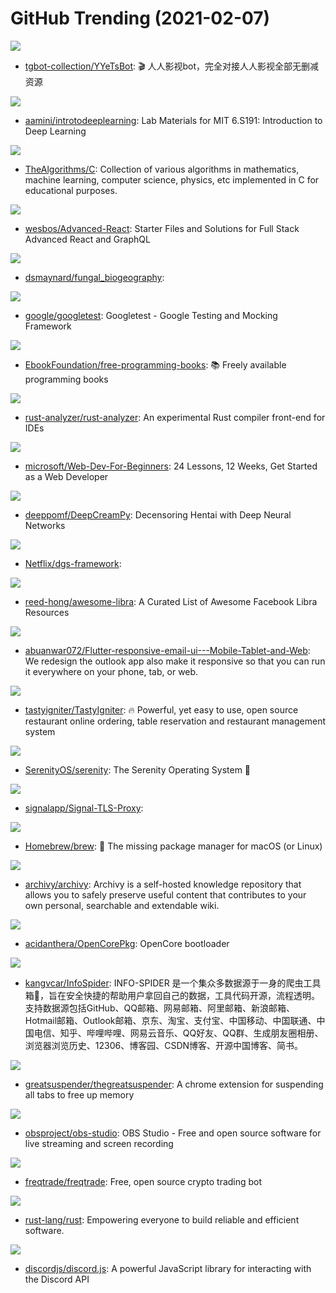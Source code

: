 # GitHub Trending (2021-02-07)

![](https://img.shields.io/badge/Python-New%2091-green?style=flat-square&logo=appveyor)
- [tgbot-collection/YYeTsBot](https://github.com/tgbot-collection/YYeTsBot): 🎬 人人影视bot，完全对接人人影视全部无删减资源

![](https://img.shields.io/badge/Jupyter%20Notebook-New%2039-green?style=flat-square&logo=appveyor)
- [aamini/introtodeeplearning](https://github.com/aamini/introtodeeplearning): Lab Materials for MIT 6.S191: Introduction to Deep Learning

![](https://img.shields.io/badge/C-New%20232-green?style=flat-square&logo=appveyor)
- [TheAlgorithms/C](https://github.com/TheAlgorithms/C): Collection of various algorithms in mathematics, machine learning, computer science, physics, etc implemented in C for educational purposes.

![](https://img.shields.io/badge/JavaScript-New%20104-green?style=flat-square&logo=appveyor)
- [wesbos/Advanced-React](https://github.com/wesbos/Advanced-React): Starter Files and Solutions for Full Stack Advanced React and GraphQL

![](https://img.shields.io/badge/HTML-New%2032-green?style=flat-square&logo=appveyor)
- [dsmaynard/fungal_biogeography](https://github.com/dsmaynard/fungal_biogeography): 

![](https://img.shields.io/badge/C%2B%2B-New%20142-green?style=flat-square&logo=appveyor)
- [google/googletest](https://github.com/google/googletest): Googletest - Google Testing and Mocking Framework

![](https://img.shields.io/badge/none-New%20245-green?style=flat-square&logo=appveyor)
- [EbookFoundation/free-programming-books](https://github.com/EbookFoundation/free-programming-books): 📚 Freely available programming books

![](https://img.shields.io/badge/Rust-New%2023-green?style=flat-square&logo=appveyor)
- [rust-analyzer/rust-analyzer](https://github.com/rust-analyzer/rust-analyzer): An experimental Rust compiler front-end for IDEs

![](https://img.shields.io/badge/JavaScript-New%20346-green?style=flat-square&logo=appveyor)
- [microsoft/Web-Dev-For-Beginners](https://github.com/microsoft/Web-Dev-For-Beginners): 24 Lessons, 12 Weeks, Get Started as a Web Developer

![](https://img.shields.io/badge/Python-New%2074-green?style=flat-square&logo=appveyor)
- [deeppomf/DeepCreamPy](https://github.com/deeppomf/DeepCreamPy): Decensoring Hentai with Deep Neural Networks

![](https://img.shields.io/badge/Kotlin-New%20243-green?style=flat-square&logo=appveyor)
- [Netflix/dgs-framework](https://github.com/Netflix/dgs-framework): 

![](https://img.shields.io/badge/none-New%20269-green?style=flat-square&logo=appveyor)
- [reed-hong/awesome-libra](https://github.com/reed-hong/awesome-libra): A Curated List of Awesome Facebook Libra Resources

![](https://img.shields.io/badge/Dart-New%2097-green?style=flat-square&logo=appveyor)
- [abuanwar072/Flutter-responsive-email-ui---Mobile-Tablet-and-Web](https://github.com/abuanwar072/Flutter-responsive-email-ui---Mobile-Tablet-and-Web): We redesign the outlook app also make it responsive so that you can run it everywhere on your phone, tab, or web.

![](https://img.shields.io/badge/PHP-New%2073-green?style=flat-square&logo=appveyor)
- [tastyigniter/TastyIgniter](https://github.com/tastyigniter/TastyIgniter): 🔥 Powerful, yet easy to use, open source restaurant online ordering, table reservation and restaurant management system

![](https://img.shields.io/badge/C%2B%2B-New%2035-green?style=flat-square&logo=appveyor)
- [SerenityOS/serenity](https://github.com/SerenityOS/serenity): The Serenity Operating System 🐞

![](https://img.shields.io/badge/Dockerfile-New%2051-green?style=flat-square&logo=appveyor)
- [signalapp/Signal-TLS-Proxy](https://github.com/signalapp/Signal-TLS-Proxy): 

![](https://img.shields.io/badge/Ruby-New%2091-green?style=flat-square&logo=appveyor)
- [Homebrew/brew](https://github.com/Homebrew/brew): 🍺 The missing package manager for macOS (or Linux)

![](https://img.shields.io/badge/Python-New%20342-green?style=flat-square&logo=appveyor)
- [archivy/archivy](https://github.com/archivy/archivy): Archivy is a self-hosted knowledge repository that allows you to safely preserve useful content that contributes to your own personal, searchable and extendable wiki.

![](https://img.shields.io/badge/C-New%2025-green?style=flat-square&logo=appveyor)
- [acidanthera/OpenCorePkg](https://github.com/acidanthera/OpenCorePkg): OpenCore bootloader

![](https://img.shields.io/badge/Python-New%20125-green?style=flat-square&logo=appveyor)
- [kangvcar/InfoSpider](https://github.com/kangvcar/InfoSpider): INFO-SPIDER 是一个集众多数据源于一身的爬虫工具箱🧰，旨在安全快捷的帮助用户拿回自己的数据，工具代码开源，流程透明。支持数据源包括GitHub、QQ邮箱、网易邮箱、阿里邮箱、新浪邮箱、Hotmail邮箱、Outlook邮箱、京东、淘宝、支付宝、中国移动、中国联通、中国电信、知乎、哔哩哔哩、网易云音乐、QQ好友、QQ群、生成朋友圈相册、浏览器浏览历史、12306、博客园、CSDN博客、开源中国博客、简书。

![](https://img.shields.io/badge/JavaScript-New%20250-green?style=flat-square&logo=appveyor)
- [greatsuspender/thegreatsuspender](https://github.com/greatsuspender/thegreatsuspender): A chrome extension for suspending all tabs to free up memory

![](https://img.shields.io/badge/C-New%2047-green?style=flat-square&logo=appveyor)
- [obsproject/obs-studio](https://github.com/obsproject/obs-studio): OBS Studio - Free and open source software for live streaming and screen recording

![](https://img.shields.io/badge/Python-New%2033-green?style=flat-square&logo=appveyor)
- [freqtrade/freqtrade](https://github.com/freqtrade/freqtrade): Free, open source crypto trading bot

![](https://img.shields.io/badge/Rust-New%2048-green?style=flat-square&logo=appveyor)
- [rust-lang/rust](https://github.com/rust-lang/rust): Empowering everyone to build reliable and efficient software.

![](https://img.shields.io/badge/JavaScript-New%2018-green?style=flat-square&logo=appveyor)
- [discordjs/discord.js](https://github.com/discordjs/discord.js): A powerful JavaScript library for interacting with the Discord API

